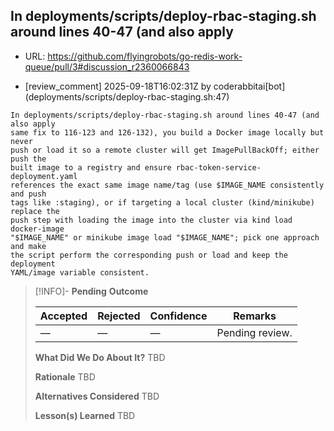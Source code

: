 ## In deployments/scripts/deploy-rbac-staging.sh around lines 40-47 (and also apply

- URL: https://github.com/flyingrobots/go-redis-work-queue/pull/3#discussion_r2360066843

- [review_comment] 2025-09-18T16:02:31Z by coderabbitai[bot] (deployments/scripts/deploy-rbac-staging.sh:47)

```text
In deployments/scripts/deploy-rbac-staging.sh around lines 40-47 (and also apply
same fix to 116-123 and 126-132), you build a Docker image locally but never
push or load it so a remote cluster will get ImagePullBackOff; either push the
built image to a registry and ensure rbac-token-service-deployment.yaml
references the exact same image name/tag (use $IMAGE_NAME consistently and push
tags like :staging), or if targeting a local cluster (kind/minikube) replace the
push step with loading the image into the cluster via kind load docker-image
"$IMAGE_NAME" or minikube image load "$IMAGE_NAME"; pick one approach and make
the script perform the corresponding push or load and keep the deployment
YAML/image variable consistent.
```

> [!INFO]- **Pending**
> **Outcome**
> 
> | Accepted | Rejected | Confidence | Remarks |
> |----------|----------|------------|---------|
> | — | — | — | Pending review. |
>
> **What Did We Do About It?**
> TBD
>
> **Rationale**
> TBD
>
> **Alternatives Considered**
> TBD
>
> **Lesson(s) Learned**
> TBD
